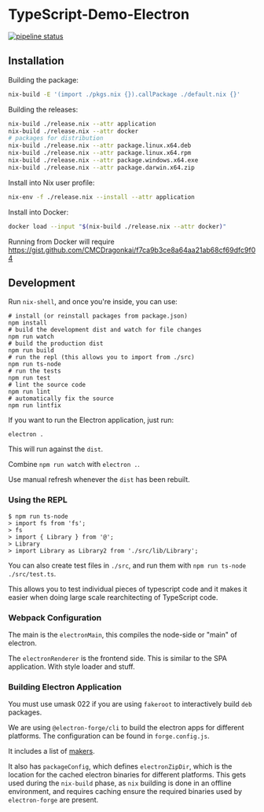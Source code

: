 # TypeScript-Demo-Electron

[![pipeline status](https://gitlab.com/MatrixAI/open-source/TypeScript-Demo-Electron/badges/master/pipeline.svg)](https://gitlab.com/MatrixAI/open-source/TypeScript-Demo-Electron/commits/master)

## Installation

Building the package:

```sh
nix-build -E '(import ./pkgs.nix {}).callPackage ./default.nix {}'
```

Building the releases:

```sh
nix-build ./release.nix --attr application
nix-build ./release.nix --attr docker
# packages for distribution
nix-build ./release.nix --attr package.linux.x64.deb
nix-build ./release.nix --attr package.linux.x64.rpm
nix-build ./release.nix --attr package.windows.x64.exe
nix-build ./release.nix --attr package.darwin.x64.zip
```

Install into Nix user profile:

```sh
nix-env -f ./release.nix --install --attr application
```

Install into Docker:

```sh
docker load --input "$(nix-build ./release.nix --attr docker)"
```

Running from Docker will require https://gist.github.com/CMCDragonkai/f7ca9b3ce8a64aa21ab68cf69dfc9f04

## Development

Run `nix-shell`, and once you're inside, you can use:

```
# install (or reinstall packages from package.json)
npm install
# build the development dist and watch for file changes
npm run watch
# build the production dist
npm run build
# run the repl (this allows you to import from ./src)
npm run ts-node
# run the tests
npm run test
# lint the source code
npm run lint
# automatically fix the source
npm run lintfix
```

If you want to run the Electron application, just run:

```
electron .
```

This will run against the `dist`.

Combine `npm run watch` with `electron .`.

Use manual refresh whenever the `dist` has been rebuilt.

### Using the REPL

```
$ npm run ts-node
> import fs from 'fs';
> fs
> import { Library } from '@';
> Library
> import Library as Library2 from './src/lib/Library';
```

You can also create test files in `./src`, and run them with `npm run ts-node ./src/test.ts`.

This allows you to test individual pieces of typescript code and it makes it easier when doing large scale rearchitecting of TypeScript code.

### Webpack Configuration

The main is the `electronMain`, this compiles the node-side or "main" of electron.

The `electronRenderer` is the frontend side. This is similar to the SPA application. With style loader and stuff.

### Building Electron Application

You must use umask 022 if you are using `fakeroot` to interactively build `deb` packages.

We are using `@electron-forge/cli` to build the electron apps for different platforms. The configuration can be found in `forge.config.js`.

It includes a list of [makers](https://www.electronforge.io/config/makers).

It also has `packageConfig`, which defines `electronZipDir`, which is the location for the cached electron binaries for different platforms. This gets used during the `nix-build` phase, as `nix` building is done in an offline environment, and requires caching ensure the required binaries used by `electron-forge` are present.
